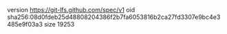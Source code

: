 version https://git-lfs.github.com/spec/v1
oid sha256:08d0fdeb25d48808204386f2b7fa6053816b2ca27fd3307e9bc4e3485e9f03a3
size 19253
